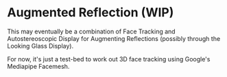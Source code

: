 # Augmented Reflection (WIP)
This may eventually be a combination of Face Tracking and Autostereoscopic Display for Augmenting Reflections (possibly through the Looking Glass Display).

For now, it's just a test-bed to work out 3D face tracking using Google's Mediapipe Facemesh.

